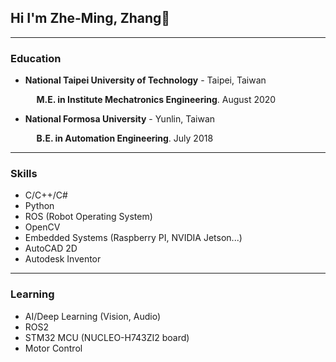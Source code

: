 ## Hi I'm Zhe-Ming, Zhang👋
------

### Education

  - **National Taipei University of Technology** - Taipei, Taiwan
    
    <span style="padding-left: 2ch;">**M.E. in Institute Mechatronics Engineering**. August 2020</span>

  - **National Formosa University** - Yunlin, Taiwan
    
    <span style="padding-left: 2ch;">**B.E. in Automation Engineering**. July 2018</span>

------

### Skills
  - C/C++/C#
  - Python
  - ROS (Robot Operating System)
  - OpenCV
  - Embedded Systems (Raspberry PI, NVIDIA Jetson...)
  - AutoCAD 2D
  - Autodesk Inventor

------

### Learning
  - AI/Deep Learning (Vision, Audio)
  - ROS2
  - STM32 MCU (NUCLEO-H743ZI2 board)
  - Motor Control 
